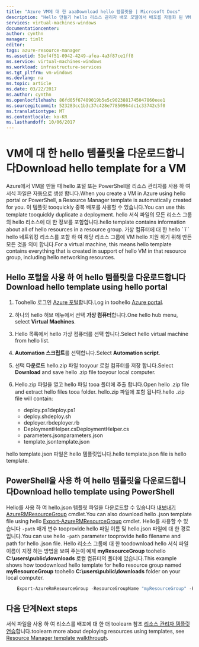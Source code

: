 ```yaml
---
title: "Azure VM에 대 한 aaaDownload hello 템플릿을 | Microsoft Docs"
description: "Hello 만들기 hello 리소스 관리자 배포 모델에서 배포를 자동화 된 VM toohelp 다운로드"
services: virtual-machines-windows
documentationcenter: 
author: cynthn
manager: timlt
editor: 
tags: azure-resource-manager
ms.assetid: 51ef4f51-0942-4249-afea-4a3f87ce1ff8
ms.service: virtual-machines-windows
ms.workload: infrastructure-services
ms.tgt_pltfrm: vm-windows
ms.devlang: na
ms.topic: article
ms.date: 03/22/2017
ms.author: cynthn
ms.openlocfilehash: 86fd05f67409019b5e5c9023881745047860eee1
ms.sourcegitcommit: 523283cc1b3c37c428e77850964dc1c33742c5f0
ms.translationtype: MT
ms.contentlocale: ko-KR
ms.lasthandoff: 10/06/2017
---
```

# <a name="download-hello-template-for-a-vm"></a><span data-ttu-id="a9c6a-103">VM에 대 한 hello 템플릿을 다운로드합니다</span><span class="sxs-lookup"><span data-stu-id="a9c6a-103">Download hello template for a VM</span></span>
<span data-ttu-id="a9c6a-104">Azure에서 VM을 만들 때 hello 포털 또는 PowerShell을 리소스 관리자를 사용 하 여 서식 파일은 자동으로 생성 합니다.</span><span class="sxs-lookup"><span data-stu-id="a9c6a-104">When you create a VM in Azure using hello portal or PowerShell, a Resource Manager template is automatically created for you.</span></span> <span data-ttu-id="a9c6a-105">이 템플릿 tooquickly 중복 배포를 사용할 수 있습니다.</span><span class="sxs-lookup"><span data-stu-id="a9c6a-105">You can use this template tooquickly duplicate a deployment.</span></span> <span data-ttu-id="a9c6a-106">hello 서식 파일의 모든 리소스 그룹의 hello 리소스에 대 한 정보를 포함합니다.</span><span class="sxs-lookup"><span data-stu-id="a9c6a-106">hello template contains information about all of hello resources in a resource group.</span></span> <span data-ttu-id="a9c6a-107">가상 컴퓨터에 대 한 hello ´ ï ´ hello 네트워킹 리소스를 포함 하 여 해당 리소스 그룹에 VM hello 지원 하기 위해 만든 모든 것을 의미 합니다.</span><span class="sxs-lookup"><span data-stu-id="a9c6a-107">For a virtual machine, this means hello template contains everything that is created in support of hello VM in that resource group, including hello networking resources.</span></span>

## <a name="download-hello-template-using-hello-portal"></a><span data-ttu-id="a9c6a-108">Hello 포털을 사용 하 여 hello 템플릿을 다운로드합니다</span><span class="sxs-lookup"><span data-stu-id="a9c6a-108">Download hello template using hello portal</span></span>
1. <span data-ttu-id="a9c6a-109">Toohello 로그인 [Azure 포털](https://portal.azure.com/)합니다.</span><span class="sxs-lookup"><span data-stu-id="a9c6a-109">Log in toohello [Azure portal](https://portal.azure.com/).</span></span>
2. <span data-ttu-id="a9c6a-110">하나의 hello 허브 메뉴에서 선택 **가상 컴퓨터**합니다.</span><span class="sxs-lookup"><span data-stu-id="a9c6a-110">One hello hub menu, select **Virtual Machines**.</span></span>
3. <span data-ttu-id="a9c6a-111">Hello 목록에서 hello 가상 컴퓨터를 선택 합니다.</span><span class="sxs-lookup"><span data-stu-id="a9c6a-111">Select hello virtual machine from hello list.</span></span>
4. <span data-ttu-id="a9c6a-112">**Automation 스크립트**를 선택합니다.</span><span class="sxs-lookup"><span data-stu-id="a9c6a-112">Select **Automation script**.</span></span>
5. <span data-ttu-id="a9c6a-113">선택 **다운로드** hello.zip 파일 tooyour 로컬 컴퓨터를 저장 합니다.</span><span class="sxs-lookup"><span data-stu-id="a9c6a-113">Select **Download** and save hello .zip file tooyour local computer.</span></span>
6. <span data-ttu-id="a9c6a-114">Hello.zip 파일을 열고 hello 파일 tooa 폴더에 추출 합니다.</span><span class="sxs-lookup"><span data-stu-id="a9c6a-114">Open hello .zip file and extract hello files tooa folder.</span></span> <span data-ttu-id="a9c6a-115">hello.zip 파일에 포함 됩니다.</span><span class="sxs-lookup"><span data-stu-id="a9c6a-115">hello .zip file will contain:</span></span>
   
   * <span data-ttu-id="a9c6a-116">deploy.ps1</span><span class="sxs-lookup"><span data-stu-id="a9c6a-116">deploy.ps1</span></span>
   * <span data-ttu-id="a9c6a-117">deploy.sh</span><span class="sxs-lookup"><span data-stu-id="a9c6a-117">deploy.sh</span></span> 
   * <span data-ttu-id="a9c6a-118">deployer.rb</span><span class="sxs-lookup"><span data-stu-id="a9c6a-118">deployer.rb</span></span>
   * <span data-ttu-id="a9c6a-119">DeploymentHelper.cs</span><span class="sxs-lookup"><span data-stu-id="a9c6a-119">DeploymentHelper.cs</span></span>
   * <span data-ttu-id="a9c6a-120">parameters.json</span><span class="sxs-lookup"><span data-stu-id="a9c6a-120">parameters.json</span></span>
   * <span data-ttu-id="a9c6a-121">template.json</span><span class="sxs-lookup"><span data-stu-id="a9c6a-121">template.json</span></span>

<span data-ttu-id="a9c6a-122">hello template.json 파일은 hello 템플릿입니다.</span><span class="sxs-lookup"><span data-stu-id="a9c6a-122">hello template.json file is hello template.</span></span>

## <a name="download-hello-template-using-powershell"></a><span data-ttu-id="a9c6a-123">PowerShell을 사용 하 여 hello 템플릿을 다운로드합니다</span><span class="sxs-lookup"><span data-stu-id="a9c6a-123">Download hello template using PowerShell</span></span>
<span data-ttu-id="a9c6a-124">Hello를 사용 하 여 hello.json 템플릿 파일을 다운로드할 수 있습니다 [내보내기 AzureRMResourceGroup](https://msdn.microsoft.com/library/mt715427.aspx) cmdlet.</span><span class="sxs-lookup"><span data-stu-id="a9c6a-124">You can also download hello .json template file using hello [Export-AzureRMResourceGroup](https://msdn.microsoft.com/library/mt715427.aspx) cmdlet.</span></span> <span data-ttu-id="a9c6a-125">Hello를 사용할 수 있습니다 `-path` 매개 변수 tooprovide hello 파일 이름 및 hello.json 파일에 대 한 경로입니다.</span><span class="sxs-lookup"><span data-stu-id="a9c6a-125">You can use hello `-path` parameter tooprovide hello filename and path for hello .json file.</span></span> <span data-ttu-id="a9c6a-126">Hello 리소스 그룹에 대 한 toodownload hello 서식 파일 이름이 지정 하는 방법을 보여 주는이 예제 **myResourceGroup** toohello **C:\users\public\downloads** 로컬 컴퓨터의 폴더에 있습니다.</span><span class="sxs-lookup"><span data-stu-id="a9c6a-126">This example shows how toodownload hello template for hello resource group named **myResourceGroup** toohello **C:\users\public\downloads** folder on your local computer.</span></span>

```powershell
    Export-AzureRmResourceGroup -ResourceGroupName "myResourceGroup" -Path "C:\users\public\downloads"
```

## <a name="next-steps"></a><span data-ttu-id="a9c6a-127">다음 단계</span><span class="sxs-lookup"><span data-stu-id="a9c6a-127">Next steps</span></span>
<span data-ttu-id="a9c6a-128">서식 파일을 사용 하 여 리소스를 배포에 대 한 더 toolearn 참조 [리소스 관리자 템플릿 연습](../../azure-resource-manager/resource-manager-template-walkthrough.md)합니다.</span><span class="sxs-lookup"><span data-stu-id="a9c6a-128">toolearn more about deploying resources using templates, see [Resource Manager template walkthrough](../../azure-resource-manager/resource-manager-template-walkthrough.md).</span></span>

